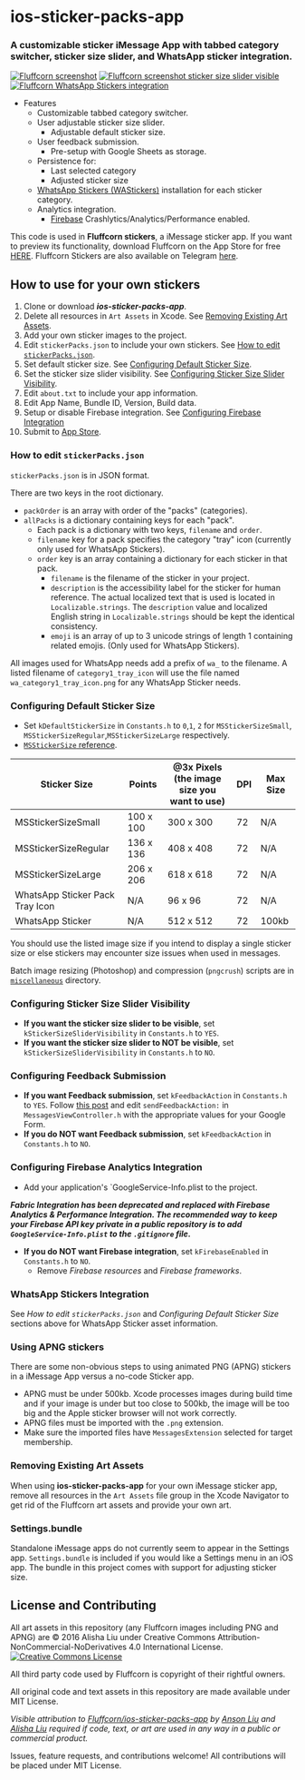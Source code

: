 **ios-sticker-packs-app**
===================
### A customizable sticker iMessage App with tabbed category switcher, sticker size slider, and WhatsApp sticker integration.

[![Fluffcorn screenshot](https://raw.githubusercontent.com/Fluffcorn/ios-sticker-packs-app/master/images/ios-winter-16.png)](https://itunes.apple.com/us/app/fluffcorn-by-alisha-liu/id1171532447?app=messages) [![Fluffcorn screenshot sticker size slider visible](https://raw.githubusercontent.com/Fluffcorn/ios-sticker-packs-app/master/images/ios-sticker-size-slider-visible.png)](https://itunes.apple.com/us/app/fluffcorn-by-alisha-liu/id1171532447?app=messages) [![Fluffcorn WhatsApp Stickers integration](https://raw.githubusercontent.com/Fluffcorn/ios-sticker-packs-app/master/images/ios-whatsapp-stickers-integration.jpeg)](https://itunes.apple.com/us/app/fluffcorn-by-alisha-liu/id1171532447?app=messages)

- Features
  - Customizable tabbed category switcher.
  - User adjustable sticker size slider.
     - Adjustable default sticker size.
  - User feedback submission.
     - Pre-setup with Google Sheets as storage.
  - Persistence for:
     - Last selected category
     - Adjusted sticker size
   - [WhatsApp Stickers (WAStickers)](https://github.com/WhatsApp/stickers) installation for each sticker category.
  - Analytics integration.
     - [Firebase](https://firebase.google.com/) Crashlytics/Analytics/Performance enabled.

This code is used in **Fluffcorn stickers**, a iMessage sticker app. If you want to preview its functionality, download Fluffcorn on the App Store for free [HERE](https://itunes.apple.com/us/app/fluffcorn-by-alisha-liu/id1171532447?app=messages). Fluffcorn Stickers are also available on Telegram [here](https://telegram.me/addstickers/FluffcornStickers).

How to use for your own stickers
-------------
1. Clone or download ***ios-sticker-packs-app***.
2. Delete all resources in `Art Assets` in Xcode. See [Removing Existing Art Assets](#removing-existing-art-assets).
3. Add your own sticker images to the project.
4. Edit `stickerPacks.json` to include your own stickers. See [How to edit `stickerPacks.json`](#how-to-use-for-your-own-stickers).
5. Set default sticker size. See [Configuring Default Sticker Size](#configuring-default-sticker-size).
6. Set the sticker size slider visibility. See [Configuring Sticker Size Slider Visibility](#configuring-sticker-size-slider-visibility).
7. Edit `about.txt` to include your app information.
8. Edit App Name, Bundle ID, Version, Build data.
9. Setup or disable Firebase integration. See [Configuring Firebase Integration](#configuring-firebase-analytics-integration)
10. Submit to [App Store](https://developer.apple.com/ios/submit/). 


### How to edit `stickerPacks.json`

`stickerPacks.json` is in JSON format. 

There are two keys in the root dictionary. 
- `packOrder` is an array with order of the "packs" (categories). 
- `allPacks` is a dictionary containing keys for each "pack". 
  - Each pack is a dictionary with two keys, `filename` and `order`.
  - `filename` key for a pack specifies the category "tray" icon (currently only used for WhatsApp Stickers).
  - `order` key is an array containing a dictionary for each sticker in that pack. 
    - `filename` is the filename of the sticker in your project.
    - `description` is the accessibility label for the sticker for human reference. The actual localized text that is used is located in `Localizable.strings`. The `description` value and localized English string in `Localizable.strings` should be kept the identical consistency.
    - `emoji` is an array of up to 3 unicode strings of length 1 containing related emojis. (Only used for WhatsApp Stickers).

All images used for WhatsApp needs add a prefix of `wa_` to the filename. A listed filename of `category1_tray_icon` will use the file named `wa_category1_tray_icon.png` for any WhatsApp Sticker needs.

### Configuring Default Sticker Size

- Set `kDefaultStickerSize` in `Constants.h` to `0`,`1`, `2` for `MSStickerSizeSmall`, `MSStickerSizeRegular`,`MSStickerSizeLarge` respectively.
- [`MSStickerSize` reference](https://developer.apple.com/reference/messages/msstickersize?language=objc). 

| Sticker Size| Points | @3x Pixels (the image size you want to use) | DPI | Max Size |
| --- | --- | --- | --- | -- |
| MSStickerSizeSmall | 100 x 100 | 300 x 300 | 72 | N/A |
| MSStickerSizeRegular | 136 x 136 | 408 x 408 | 72 | N/A |
| MSStickerSizeLarge | 206 x 206 | 618 x 618 | 72 | N/A |
| WhatsApp Sticker Pack Tray Icon | N/A | 96 x 96 | 72 | N/A |
| WhatsApp Sticker | N/A | 512 x 512 | 72 | 100kb |

You should use the listed image size if you intend to display a single sticker size or else stickers may encounter size issues when used in messages. 

Batch image resizing (Photoshop) and compression (`pngcrush`) scripts are in [`miscellaneous`](https://github.com/Fluffcorn/ios-sticker-packs-app/tree/master/miscellaneous) directory. 

### Configuring Sticker Size Slider Visibility

- **If you want the sticker size slider to be visible**, set `kStickerSizeSliderVisibility` in `Constants.h` to `YES`.
- **If you want the sticker size slider to NOT be visible**, set `kStickerSizeSliderVisibility` in `Constants.h` to `NO`.

### Configuring Feedback Submission

- **If you want Feedback submission**, set `kFeedbackAction` in `Constants.h` to `YES`.  Follow [this post](http://stackoverflow.com/questions/12358002/submit-data-to-google-spreadsheet-form-from-objective-c) and edit `sendFeedbackAction:` in `MessagesViewController.h` with the appropriate values for your Google Form.
- **If you do NOT want Feedback submission**, set `kFeedbackAction` in `Constants.h` to `NO`. 

### Configuring Firebase Analytics Integration

- Add your application's `GoogleService-Info.plist to the project.

***Fabric Integration has been deprecated and replaced with Firebase Analytics & Performance Integration. The recommended way to keep your Firebase API key private in a public repository is to add `GoogleService-Info.plist` to the `.gitignore` file.***

- **If you do NOT want Firebase integration**, set `kFirebaseEnabled` in `Constants.h` to `NO`. 
  - Remove *Firebase resources* and *Firebase frameworks*.

### WhatsApp Stickers Integration

See *How to edit `stickerPacks.json`* and *Configuring Default Sticker Size* sections above for WhatsApp Sticker asset information. 

### Using APNG stickers

There are some non-obvious steps to using animated PNG (APNG) stickers in a iMessage App versus a no-code Sticker app.

- APNG must be under 500kb. Xcode processes images during build time and if your image is under but too close to 500kb, the image will be too big and the Apple sticker browser will not work correctly.
- APNG files must be imported with the `.png` extension. 
- Make sure the imported files have `MessagesExtension` selected for target membership.

### Removing Existing Art Assets

When using **ios-sticker-packs-app** for your own iMessage sticker app, remove all resources in the `Art Assets` file group in the Xcode Navigator to get rid of the Fluffcorn art assets and provide your own art. 

### Settings.bundle

Standalone iMessage apps do not currently seem to appear in the Settings app. `Settings.bundle` is included if you would like a Settings menu in an iOS app. The bundle in this project comes with support for adjusting sticker size. 

License and Contributing
-------------
All art assets in this repository (any Fluffcorn images including PNG and APNG) are © 2016 Alisha Liu under Creative Commons Attribution-NonCommercial-NoDerivatives 4.0 International License. [![Creative Commons License](https://i.creativecommons.org/l/by-nc-nd/4.0/88x31.png "Creative Commons License")](http://creativecommons.org/licenses/by-nc-nd/4.0/)

All third party code used by Fluffcorn is copyright of their rightful owners.

All original code and text assets in this repository are made available under MIT License. 

*Visible attribution to [Fluffcorn/ios-sticker-packs-app](https://github.com/Fluffcorn/ios-sticker-packs-app) by [Anson Liu](http://ansonliu.com) and [Alisha Liu](http://alishaliu.com) required if code, text, or art are used in any way in a public or commercial product.*

Issues, feature requests, and contributions welcome! All contributions will be placed under MIT License. 
